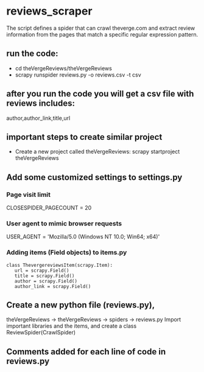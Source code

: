# reviews_scraper
The script defines a spider that can crawl theverge.com and extract review information from the pages that match a specific regular expression pattern.


## run the code:
* cd theVergeReviews/theVergeReviews
* scrapy runspider  reviews.py  -o reviews.csv  -t  csv

## after you run the code you will get a csv file with reviews includes:
author,author_link,title,url


## important steps to create similar project
* Create a new project called theVergeReviews:
  scrapy startproject theVergeReviews

## Add some customized settings to settings.py
  ### Page visit limit
  CLOSESPIDER_PAGECOUNT = 20


  ### User agent to mimic browser requests
  USER_AGENT = 'Mozilla/5.0 (Windows NT 10.0; Win64; x64)'



 ### Adding items (Field objects) to items.py
    class ThevergereviewsItem(scrapy.Item):
       url = scrapy.Field()
       title = scrapy.Field()
       author = scrapy.Field()
       author_link = scrapy.Field()

## Create a new python file (reviews.py), 
  theVergeReviews → theVergeReviews → spiders → reviews.py 
  Import important libraries and the items, and create a class ReviewSpider(CrawlSpider)
  
  ## Comments added for each line of code in reviews.py
